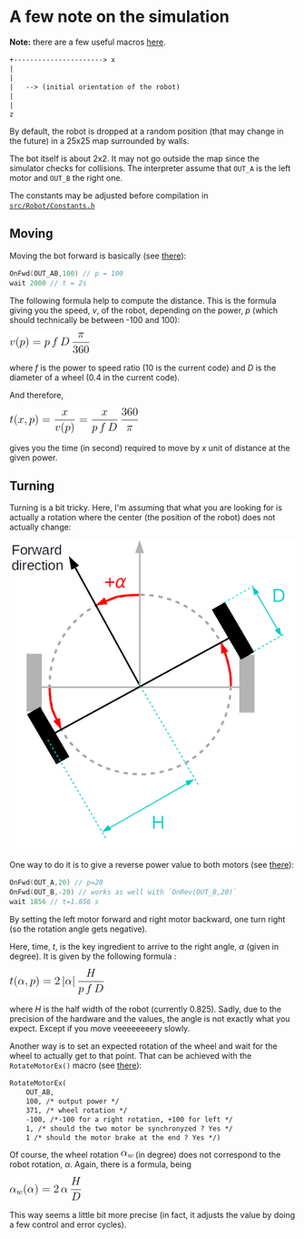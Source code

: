 # A few note on the simulation

**Note:** there are a few useful macros [here](../tests/commons.inc).


```
+----------------------> x
|
|
|   --> (initial orientation of the robot)
|
|
z

```

By default, the robot is dropped at a random position (that may change in the future) in a 25x25 map surrounded by walls.

The bot itself is about 2x2. It may not go outside the map since the simulator checks for collisions.
The interpreter assume that `OUT_A` is the left motor and `OUT_B` the right one.

The constants may be adjusted before compilation in [`src/Robot/Constants.h`](../src/Robot/Constants.h)

## Moving

Moving the bot forward is basically (see [there](../tests/simple.nbc)):

```c
OnFwd(OUT_AB,100) // p = 100
wait 2000 // t = 2s
```

The following formula help to compute the distance. This is the formula giving you the speed, *v*, of the robot, depending on the power, *p* (which should technically be between -100 and 100):

![](im/vp.png)

where *f* is the power to speed ratio (10 is the current code) and *D* is the diameter of a wheel (0.4 in the current code).

And therefore,

![](im/txp.png)

gives you the time (in second) required to move by *x* unit of distance at the given power.


## Turning

Turning is a bit tricky. Here, I'm assuming that what you are looking for is actually a rotation where the center (the position of the robot) does not actually change:

![](im/rot.png)
 
One way to do it is to give a reverse power value to both motors (see [there](../tests/simpleturn.nbc)):

```c
OnFwd(OUT_A,20) // p=20
OnFwd(OUT_B,-20) // works as well with `OnRev(OUT_B,20)`
wait 1856 // t=1.856 s
```

By setting the left motor forward and right motor backward, one turn right (so the rotation angle gets negative).

Here, time, *t*, is the key ingredient to arrive to the right angle, *α* (given in degree). It is given by the following formula : 

![](im/talphap.png)

where *H* is the half width of the robot (currently 0.825).
Sadly, due to the precision of the hardware and the values, the angle is not exactly what you expect. Except if you move veeeeeeeery slowly.

Another way is to set an expected rotation of the wheel and wait for the wheel to actually get to that point.
That can be achieved with the `RotateMotorEx()` macro (see [there](../tests/simpleturn2.nbc)):

```
RotateMotorEx(
    OUT_AB, 
    100, /* output power */
    371, /* wheel rotation */ 
    -100, /*-100 for a right rotation, +100 for left */ 
    1, /* should the two motor be synchronyzed ? Yes */ 
    1 /* should the motor brake at the end ? Yes */)
```

Of course, the wheel rotation ![](im/alpha_w.png) (in degree) does not correspond to the robot rotation, *α*. Again, there is a formula, being 

![equation](im/alpha_weq.png)
 
This way seems a little bit more precise (in fact, it adjusts the value by doing a few control and error cycles).
